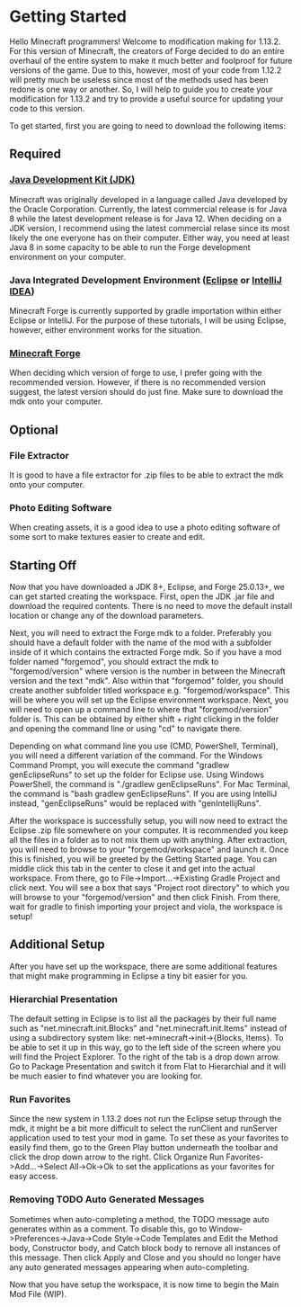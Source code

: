 # Getting Started

Hello Minecraft programmers! Welcome to modification making for 1.13.2. For this version of Minecraft, the creators of Forge decided to do an entire overhaul of the entire system to make it much better and foolproof for future versions of the game. Due to this, however, most of your code from 1.12.2 will pretty much be useless since most of the methods used has been redone is one way or another. So, I will help to guide you to create your modification for 1.13.2 and try to provide a useful source for updating your code to this version.

To get started, first you are going to need to download the following items:

## Required

### [Java Development Kit (JDK)](https://www.oracle.com/technetwork/java/javase/downloads/index.html)

Minecraft was originally developed in a language called Java developed by the Oracle Corporation. Currently, the latest commercial release is for Java 8 while the latest development release is for Java 12. When deciding on a JDK version, I recommend using the latest commercial relase since its most likely the one everyone has on their computer. Either way, you need at least Java 8 in some capacity to be able to run the Forge development environment on your computer.

### Java Integrated Development Environment ([Eclipse](https://www.eclipse.org/downloads/packages/release/2019-03/r/eclipse-ide-enterprise-java-developers) or [IntelliJ IDEA](https://www.jetbrains.com/idea/download/))

Minecraft Forge is currently supported by gradle importation within either Eclipse or IntelliJ. For the purpose of these tutorials, I will be using Eclipse, however, either environment works for the situation.

### [Minecraft Forge](https://files.minecraftforge.net/maven/net/minecraftforge/forge/index_1.13.2.html)

When deciding which version of forge to use, I prefer going with the recommended version. However, if there is no recommended version suggest, the latest version should do just fine. Make sure to download the mdk onto your computer.

## Optional

### File Extractor

It is good to have a file extractor for .zip files to be able to extract the mdk onto your computer.

### Photo Editing Software

When creating assets, it is a good idea to use a photo editing software of some sort to make textures easier to create and edit.

## Starting Off

Now that you have downloaded a JDK 8+, Eclipse, and Forge 25.0.13+, we can get started creating the workspace. First, open the JDK .jar file and download the required contents. There is no need to move the default install location or change any of the download parameters. 

Next, you will need to extract the Forge mdk to a folder. Preferably you should have a default folder with the name of the mod with a subfolder inside of it which contains the extracted Forge mdk. So if you have a mod folder named "forgemod", you should extract the mdk to "forgemod/version" where version is the number in between the Minecraft version and the text "mdk". Also within that "forgemod" folder, you should create another subfolder titled workspace e.g. "forgemod/workspace". This will be where you will set up the Eclipse environment workspace. Next, you will need to open up a command line to where that "forgemod/version" folder is. This can be obtained by either shift + right clicking in the folder and opening the command line or using "cd" to navigate there.

Depending on what command line you use (CMD, PowerShell, Terminal), you will need a different variation of the command. For the Windows Command Prompt, you will execute the command "gradlew genEclipseRuns" to set up the folder for Eclipse use. Using Windows PowerShell, the command is "./gradlew genEclipseRuns". For Mac Terminal, the command is "bash gradlew genEclipseRuns". If you are using IntelliJ instead, "genEclipseRuns" would be replaced with "genIntellijRuns".

After the workspace is successfully setup, you will now need to extract the Eclipse .zip file somewhere on your computer. It is recommended you keep all the files in a folder as to not mix them up with anything. After extraction, you will need to browse to your "forgemod/workspace" and launch it. Once this is finished, you will be greeted by the Getting Started page. You can middle click this tab in the center to close it and get into the actual workspace. From there, go to File->Import...->Existing Gradle Project and click next. You will see a box that says "Project root directory" to which you will browse to your "forgemod/version" and then click Finish. From there, wait for gradle to finish importing your project and viola, the workspace is setup!

## Additional Setup

After you have set up the workspace, there are some additional features that might make programming in Eclipse a tiny bit easier for you.

### Hierarchial Presentation

The default setting in Eclipse is to list all the packages by their full name such as "net.minecraft.init.Blocks" and "net.minecraft.init.Items" instead of using a subdirectory system like: net->minecraft->init->{Blocks, Items}. To be able to set it up in this way, go to the left side of the screen where you will find the Project Explorer. To the right of the tab is a drop down arrow. Go to Package Presentation and switch it from Flat to Hierarchial and it will be much easier to find whatever you are looking for.

### Run Favorites

Since the new system in 1.13.2 does not run the Eclipse setup through the mdk, it might be a bit more difficult to select the runClient and runServer application used to test your mod in game. To set these as your favorites to easily find them, go to the Green Play button underneath the toolbar and click the drop down arrow to the right. Click Organize Run Favorites->Add...->Select All->Ok->Ok to set the applications as your favorites for easy access.

### Removing TODO Auto Generated Messages

Sometimes when auto-completing a method, the TODO message auto generates within as a comment. To disable this, go to Window->Preferences->Java->Code Style->Code Templates and Edit the Method body, Constructor body, and Catch block body to remove all instances of this message. Then click Apply and Close and you should no longer have any auto generated messages appearing when auto-completing.

Now that you have setup the workspace, it is now time to begin the Main Mod File (WIP).
